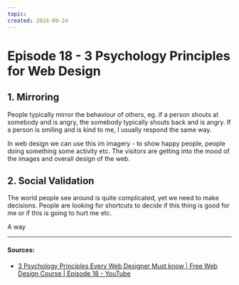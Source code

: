```yaml
---
topic: 
created: 2024-09-24
---
```


# Episode 18 - 3 Psychology Principles for Web Design

## 1. Mirroring

People typically mirror the behaviour of others, eg. if a person shouts at somebody and is angry, the somebody typically shouts back and is angry. If a person is smiling and is kind to me, I usually respond the same way.

In web design we can use this im imagery - to show happy people, people doing something some activity etc. The visitors are getting into the mood of the images and overall design of the web.

## 2. Social Validation

The world people see around is quite complicated, yet we need to make decisions. People are looking for shortcuts to decide if this thing is good for me or if this is going to hurt me etc.

A way











___

#### Sources:
- [3 Psychology Principles Every Web Designer Must know | Free Web Design Course | Episode 18 - YouTube](https://www.youtube.com/watch?v=fqDTN24HQqg&list=PLXC_gcsKLD6n7p6tHPBxsKjN5hA_quaPI&index=19)
